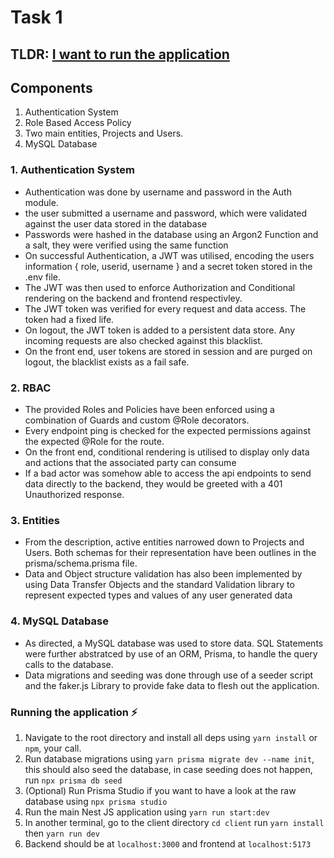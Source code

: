 # Task 1

## TLDR: [I want to run the application](#running-the-application)

## Components

1. Authentication System
2. Role Based Access Policy
3. Two main entities, Projects and Users.
4. MySQL Database

### 1. Authentication System

- Authentication was done by username and password in the Auth module.
- the user submitted a username and password, which were validated against the user data stored in the database
- Passwords were hashed in the database using an Argon2 Function and a salt, they were verified using the same function
- On successful Authentication, a JWT was utilised, encoding the users information { role, userid, username } and a secret token stored in the .env file.
- The JWT was then used to enforce Authorization and Conditional rendering on the backend and frontend respectivley.
- The JWT token was verified for every request and data access. The token had a fixed life.
- On logout, the JWT token is added to a persistent data store. Any incoming requests are also checked against this blacklist.
- On the front end, user tokens are stored in session and are purged on logout, the blacklist exists as a fail safe.

### 2. RBAC

- The provided Roles and Policies have been enforced using a combination of Guards and custom @Role decorators.
- Every endpoint ping is checked for the expected permissions against the expected @Role for the route.
- On the front end, conditional rendering is utilised to display only data and actions that the associated party can consume
- If a bad actor was somehow able to access the api endpoints to send data directly to the backend, they would be greeted with a 401 Unauthorized response.

### 3. Entities

- From the description, active entities narrowed down to Projects and Users. Both schemas for their representation have been outlines in the prisma/schema.prisma file.
- Data and Object structure validation has also been implemented by using Data Transfer Objects and the standard Validation library to represent expected types and values of any user generated data

### 4. MySQL Database

- As directed, a MySQL database was used to store data. SQL Statements were further abstratced by use of an ORM, Prisma, to handle the query calls to the database.
- Data migrations and seeding was done through use of a seeder script and the faker.js Library to provide fake data to flesh out the application.

### Running the application ⚡️

1. Navigate to the root directory and install all deps using `yarn install` or `npm`, your call.
2. Run database migrations using `yarn prisma migrate dev --name init`, this should also seed the database, in case seeding does not happen, run `npx prisma db seed`
3. (Optional) Run Prisma Studio if you want to have a look at the raw database using `npx prisma studio`
4. Run the main Nest JS application using `yarn run start:dev`
5. In another terminal, go to the client directory `cd client` run `yarn install` then `yarn run dev`
6. Backend should be at `localhost:3000` and frontend at `localhost:5173`
